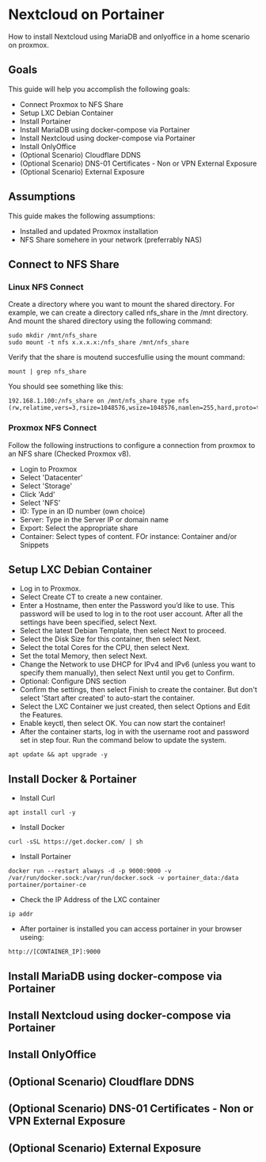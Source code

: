 
# Nextcloud on Portainer
How to install Nextcloud using MariaDB and onlyoffice in a home scenario on proxmox.

## Goals
This guide will help you accomplish the following goals:
* Connect Proxmox to NFS Share
* Setup LXC Debian Container
* Install Portainer
* Install MariaDB using docker-compose via Portainer
* Install Nextcloud using docker-compose via Portainer
* Install OnlyOffice
* (Optional Scenario) Cloudflare DDNS
* (Optional Scenario) DNS-01 Certificates - Non or VPN External Exposure
* (Optional Scenario) External Exposure

## Assumptions
This guide makes the following assumptions:
* Installed and updated Proxmox installation
* NFS Share somehere in your network (preferrably NAS)

## Connect to NFS Share

### Linux NFS Connect
Create a directory where you want to mount the shared directory. For example, we can create a directory called nfs_share in the /mnt directory. And mount the shared directory using the following command:
```console
sudo mkdir /mnt/nfs_share
sudo mount -t nfs x.x.x.x:/nfs_share /mnt/nfs_share 
```

Verify that the share is moutend succesfullie using the mount command:

```console
mount | grep nfs_share 
```

You should see something like this:

```console
192.168.1.100:/nfs_share on /mnt/nfs_share type nfs (rw,relatime,vers=3,rsize=1048576,wsize=1048576,namlen=255,hard,proto=tcp,timeo=600,retrans=2,sec=sys,mountaddr=192.168.1.100,mountvers=3,mountport=20048,mountproto=tcp,local_lock=none,addr=192.168.1.100)
```

### Proxmox NFS Connect
Follow the following instructions to configure a connection from proxmox to an NFS share (Checked Proxmox v8).

* Login to Proxmox
* Select 'Datacenter'
* Select 'Storage'
* Click 'Add'
* Select 'NFS'
* ID: Type in an ID number (own choice)
* Server: Type in the Server IP or domain name
* Export: Select the appropriate share
* Container: Select types of content. FOr instance: Container and/or Snippets

## Setup LXC Debian Container

* Log in to Proxmox.
* Select Create CT to create a new container.
* Enter a Hostname, then enter the Password you’d like to use. This password will be used to log in to the root user account. After all the settings have been specified, select Next.
* Select the latest Debian Template, then select Next to proceed.
* Select the Disk Size for this container, then select Next.
* Select the total Cores for the CPU, then select Next.
* Set the total Memory, then select Next.
* Change the Network to use DHCP for IPv4 and IPv6 (unless you want to specify them manually), then select Next until you get to Confirm.
* Optional: Configure DNS section
* Confirm the settings, then select Finish to create the container. But don't select 'Start after created' to auto-start the container.
* Select the LXC Container we just created, then select Options and Edit the Features.
* Enable keyctl, then select OK. You can now start the container!
* After the container starts, log in with the username root and password set in step four. Run the command below to update the system.

```console
apt update && apt upgrade -y
```
## Install Docker & Portainer
* Install Curl
```console
apt install curl -y
```
* Install Docker
```console
curl -sSL https://get.docker.com/ | sh
```
* Install Portainer
```console
docker run --restart always -d -p 9000:9000 -v /var/run/docker.sock:/var/run/docker.sock -v portainer_data:/data portainer/portainer-ce
```
* Check the IP Address of the LXC container
```console
ip addr
```

* After portainer is installed you can access portainer in your browser useing:
```console
http://[CONTAINER_IP]:9000
```

## Install MariaDB using docker-compose via Portainer

## Install Nextcloud using docker-compose via Portainer

## Install OnlyOffice

## (Optional Scenario) Cloudflare DDNS

## (Optional Scenario) DNS-01 Certificates - Non or VPN External Exposure

## (Optional Scenario) External Exposure
